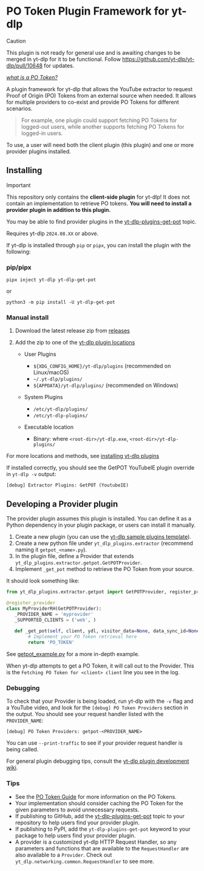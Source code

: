 # PO Token Plugin Framework for yt-dlp

> [!CAUTION]
> This plugin is not ready for general use and is awaiting changes to be merged in yt-dlp for it to be functional.
> Follow https://github.com/yt-dlp/yt-dlp/pull/10648 for updates.

_[what is a PO Token?](https://github.com/yt-dlp/yt-dlp/wiki#po-token-guide)_

A plugin framework for yt-dlp that allows the YouTube extractor to request Proof of Origin (PO) Tokens from an external source when needed. 
It allows for multiple providers to co-exist and provide PO Tokens for different scenarios.

> For example, one plugin could support fetching PO Tokens for logged-out users, while another supports fetching PO Tokens for logged-in users.

To use, a user will need both the client plugin (this plugin) and one or more provider plugins installed.

## Installing

> [!IMPORTANT]
> This repository only contains the **client-side plugin** for yt-dlp!
> It does not contain an implementation to retrieve PO tokens. **You will need to install a provider plugin in addition to this plugin.**
> 
> You may be able to find provider plugins in the [yt-dlp-plugins-get-pot](https://github.com/topics/yt-dlp-plugins-get-pot) topic.

Requires yt-dlp `2024.08.XX` or above.

If yt-dlp is installed through `pip` or `pipx`, you can install the plugin with the following:

### pip/pipx

```
pipx inject yt-dlp yt-dlp-get-pot
```
or

```
python3 -m pip install -U yt-dlp-get-pot
```


### Manual install

1. Download the latest release zip from [releases](https://github.com/coletdjnz/yt-dlp-get-pot/releases) 

2. Add the zip to one of the [yt-dlp plugin locations](https://github.com/yt-dlp/yt-dlp#installing-plugins)

    - User Plugins
        - `${XDG_CONFIG_HOME}/yt-dlp/plugins` (recommended on Linux/macOS)
        - `~/.yt-dlp/plugins/`
        - `${APPDATA}/yt-dlp/plugins/` (recommended on Windows)
    
    - System Plugins
       -  `/etc/yt-dlp/plugins/`
       -  `/etc/yt-dlp-plugins/`
    
    - Executable location
        - Binary: where `<root-dir>/yt-dlp.exe`, `<root-dir>/yt-dlp-plugins/`

For more locations and methods, see [installing yt-dlp plugins](https://github.com/yt-dlp/yt-dlp#installing-plugins) 

If installed correctly, you should see the GetPOT YouTubeIE plugin override in `yt-dlp -v` output:

    [debug] Extractor Plugins: GetPOT (YoutubeIE)

## Developing a Provider plugin

The provider plugin assumes this plugin is installed. You can define it as a Python dependency in your plugin package, or users can install it manually.

1. Create a new plugin (you can use the [yt-dlp sample plugins template](https://github.com/yt-dlp/yt-dlp-sample-plugins)).
2. Create a new python file under `yt_dlp_plugins.extractor` (recommend naming it `getpot_<name>.py`).
3. In the plugin file, define a Provider that extends `yt_dlp_plugins.extractor.getpot.GetPOTProvider`.
4. Implement `_get_pot` method to retrieve the PO Token from your source.

It should look something like:

```python
from yt_dlp_plugins.extractor.getpot import GetPOTProvider, register_provider

@register_provider
class MyProviderRH(GetPOTProvider):
   _PROVIDER_NAME = 'myprovider'
   _SUPPORTED_CLIENTS = ('web', )
   
   def _get_pot(self, client, ydl, visitor_data=None, data_sync_id=None, **kwargs):
        # Implement your PO Token retrieval here
        return 'PO_TOKEN'
```

See [getpot_example.py](examples/getpot_example.py) for a more in-depth example.

When yt-dlp attempts to get a PO Token, it will call out to the Provider. This is the `Fetching PO Token for <client> client` line you see in the log.

### Debugging

To check that your Provider is being loaded, run yt-dlp with the `-v` flag and a YouTube video, and look for the `[debug] PO Token Providers` section in the output.
 You should see your request handler listed with the `PROVIDER_NAME`:
 
    [debug] PO Token Providers: getpot-<PROVIDER_NAME>

You can use `--print-traffic` to see if your provider request handler is being called.

For general plugin debugging tips, consult the [yt-dlp plugin development wiki](https://github.com/yt-dlp/yt-dlp/wiki/Plugin-Development).

### Tips

- See the [PO Token Guide](https://github.com/yt-dlp/yt-dlp/wiki#po-token-guide) for more information on the PO Tokens.
- Your implementation should consider caching the PO Token for the given parameters to avoid unnecessary requests.
- If publishing to GitHub, add the [yt-dlp-plugins-get-pot](https://github.com/topics/yt-dlp-plugins-get-pot) topic to your repository to help users find your provider plugin.
- If publishing to PyPI, add the `yt-dlp-plugins-get-pot` keyword to your package to help users find your provider plugin.
- A provider is a customized yt-dlp HTTP Request Handler, so any parameters and functions that are available to the `RequestHandler` are also available to a `Provider`. Check out `yt_dlp.networking.common.RequestHandler` to see more.